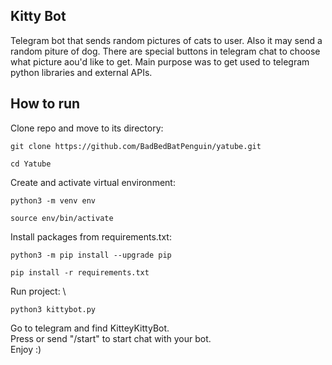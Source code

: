 ## Kitty Bot
Telegram bot that sends random pictures of cats to user. Also it may send a random piture of dog. There are special buttons in telegram chat to choose what picture aou'd like to get. Main purpose was to get used to telegram python libraries and external APIs. 

## How to run
Clone repo and move to its directory:

```Shell
git clone https://github.com/BadBedBatPenguin/yatube.git
```

```Shell
cd Yatube
```

Create and activate virtual environment:

```Shell
python3 -m venv env
```

```Shell
source env/bin/activate
```

Install packages from requirements.txt:

```Shell
python3 -m pip install --upgrade pip
```

```Shell
pip install -r requirements.txt
```

Run project: \
```Shell
python3 kittybot.py
```
Go to telegram and find KitteyKittyBot. \
Press or send "/start" to start chat with your bot.  \
Enjoy :)
